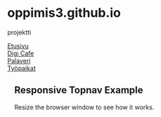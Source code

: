 # oppimis3.github.io
projektti
<!DOCTYPE html>
<html>
<head>
<meta name="viewport" content="width=device-width, initial-scale=1">
<link rel="stylesheet" href="tyyli3.css">
</head>
<body>
  

<div class="topnav" id="myTopnav">
  <div id="home">
  <a href="oppimis 3.html" class="active">Etusivu</a></div>
  <div id="digi">
  <a href="digi.html">Digi&nbsp;Cafe</a></div>
  <div id="palaveri">
  <a href="palaveri.html">Palaveri</a> </div>
  <div id="tyopaikat">
  <a href="tyopaikat.html">Työpaikat</a></div>
  <a href="javascript:void(0);" class="icon" onclick="myFunction()">
    <i class="fa fa-bars"></i>
  </a>
</div>

<div style="padding-left:16px">
  <h2>Responsive Topnav Example</h2>
  <p>Resize the browser window to see how it works.</p>
</div>
<div id="vastaus"></div>
<script>
  
fetch('https://jaakkola.github.io/json/digitekniikat.json') 
// Muunnetaan vastaus JSON muotoon 
.then(function (response) { 
return response.json(); }) 
// Käsitellään muunnettu (eli JSON muotoinen) vastaus 
.then(function (responseJson) { 
kerro(responseJson) ;  })

.catch(function (error) { 
document.getElementById("vastaus").innerHTML ="<p>Tietoa ei pystytä hakemaan</p>"; })

function kerro(data){
  let teksti="";
  teksti = "<h1>" + data.otsikko + "</h1>"; 
  teksti = teksti + "<p>" + data.kuvaus + "</p>";
  teksti = teksti + "<p><img src='" + data.kuva + "' alt='kuva' ></p>";
  teksti = teksti + "<h3>Opintojakso: " + data.opintojakso.nimi + "</h3>";
  teksti= teksti + "<p> Tunnus: "+ data.opintojakso.tunnus +"</p>";
  teksti= teksti + "<p> Opintopisteet: " + data.opintojakso.opintopisteet + "</p>";
  teksti = teksti + "<ul>" 
for(let i = 0; i < data.sisalto.length; i++) { 
teksti = teksti + "<li>" + data.sisalto[i] + "</li>"; } 
  teksti = teksti + "</ul>" 
//objektitaulukko
for(let i=0; i<data.tekniikat.length; i++){ 
teksti = teksti + "<li>" + data.tekniikat[i].aihe +" "+ "<a href='" +data.tekniikat[i].linkki
+"'>"+ data.tekniikat[i].linkki + "</a></li>"; }

  document.getElementById("vastaus").innerHTML =teksti;
  
}
fetch("omaa.json") 
// Muunnetaan vastaus JSON muotoon 
.then(function (response) { 
return response.json(); 
}) 
// Käsitellään muunnettu (eli JSON muotoinen) vastaus (((ei onnistunut)))
.then(function (responseJson) { 
// Testataan onnistuuko json-luku 
// jos onnistuu päivitetään tähän json-datan käsittelevän funktion kutsu 
document.getElementById("vastaus").innerHTML =  
"<p>Jatketaan harjoitusta</p>";  
}) 
// Jos tuli jokin virhe 
.catch(function (error) { 
document.getElementById("vastaus").innerHTML =  
"<p>Tietoa ei pystytä hakemaan</p>"; 
})
 
</script>

</body>
</html>
